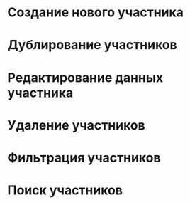 # Создание нового участника

# Дублирование участников

# Редактирование данных участника

# Удаление участников

# Фильтрация участников

# Поиск участников
